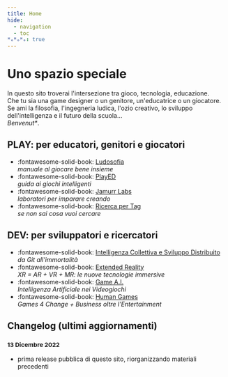```yaml
---
title: Home
hide:
  - navigation
  - toc
ᴴₒᴴₒᴴₒ: true
---
```

# Uno spazio speciale

In questo sito troverai l'intersezione tra gioco, tecnologia, educazione.  
Che tu sia una game designer o un genitore, un'educatrice o un giocatore.  
Se ami la filosofia, l'ingegneria ludica, l'ozio creativo, lo sviluppo dell'intelligenza e il futuro della scuola...  
_Benvenut*_.

## PLAY: per educatori, genitori e giocatori

<div class="grid cards" markdown>

- :fontawesome-solid-book: [Ludosofia](ludosofia/index.md)  
*manuale al giocare bene insieme*  
- :fontawesome-solid-book: [PlayED](played/index.md)  
*guida ai giochi intelligenti*  
- :fontawesome-solid-book: [Jamurr Labs](jam/index.md)  
*laboratori per imparare creando*  
- :fontawesome-solid-book: [Ricerca per Tag](played/tags.md)  
*se non sai cosa vuoi cercare*  

</div>

## DEV: per sviluppatori e ricercatori

<div class="grid cards" markdown>

- :fontawesome-solid-book: [Intelligenza Collettiva e Sviluppo Distribuito](dev/ci/index.md)  
*da Git all'immortalità* 
- :fontawesome-solid-book: [Extended Reality](dev/xr/index.md)  
*XR = AR + VR + MR: le nuove tecnologie immersive*  
- :fontawesome-solid-book: [Game A.I.](dev/ai/index.md)  
*Intelligenza Artificiale nei Videogiochi*
- :fontawesome-solid-book: [Human Games](dev/g4c/index.md)  
*Games 4 Change + Business oltre l’Entertainment*  

</div>

## Changelog (ultimi aggiornamenti)

### <small>13 Dicembre 2022</small>
- prima release pubblica di questo sito, riorganizzando materiali precedenti

